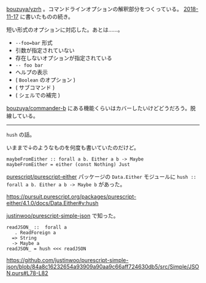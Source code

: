 [bouzuya/yzrh][] 。コマンドラインオプションの解釈部分をつくっている。 [2018-11-17][] に書いたものの続き。

短い形式のオプションに対応した。あとは……。

- `--foo=bar` 形式
- 引数が指定されていない
- 存在しないオプションが指定されている
- `-- foo bar`
- ヘルプの表示
- ( `Boolean` のオプション )
- ( サブコマンド )
- ( シェルでの補完 )

[bouzuya/commander-b][] にある機能くらいはカバーしたいけどどうだろう。脱線している。

-----

`hush` の話。

いままで↓のようなものを何度も書いていたのだけど。

```
maybeFromEither :: forall a b. Either a b -> Maybe
maybeFromEither = either (const Nothing) Just
```

[purescript/purescript-either][] パッケージの `Data.Either` モジュールに `hush :: forall a b. Either a b -> Maybe b` があった。

https://pursuit.purescript.org/packages/purescript-either/4.1.0/docs/Data.Either#v:hush

[justinwoo/purescript-simple-json][] で知った。

```
readJSON_ ::  forall a
   . ReadForeign a
  => String
  -> Maybe a
readJSON_ = hush <<< readJSON
```

https://github.com/justinwoo/purescript-simple-json/blob/84a8c16232654a93909a90aa9c66aff724630db5/src/Simple/JSON.purs#L78-L82

[bouzuya/yzrh]: https://github.com/bouzuya/yzrh
[2018-11-17]: https://blog.bouzuya.net/2018/11/17/
[bouzuya/commander-b]: https://github.com/bouzuya/commander-b
[purescript/purescript-either]: https://github.com/purescript/purescript-either
[justinwoo/purescript-simple-json]: https://github.com/justinwoo/purescript-simple-json
